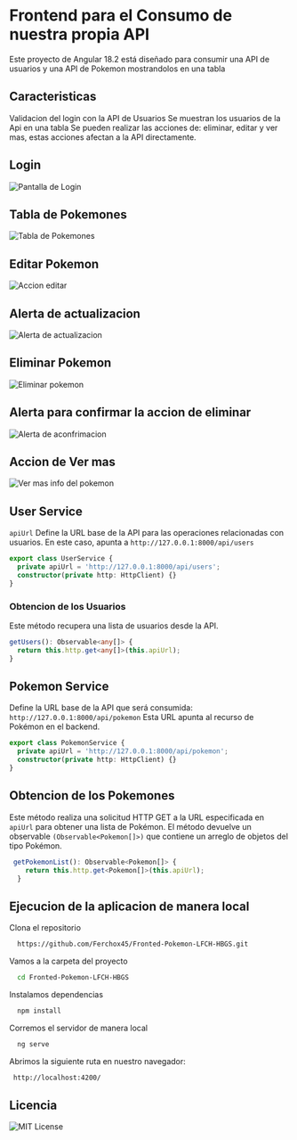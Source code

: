 # Frontend para el Consumo de nuestra propia API
Este proyecto de Angular 18.2 está diseñado para consumir una API de usuarios y una API de Pokemon mostrandolos en una tabla

## Caracteristicas
Validacion del login con la API de Usuarios
Se muestran los usuarios de la Api en una tabla
Se pueden realizar las acciones de: eliminar, editar y ver mas, estas acciones afectan a la API directamente.

## Login
![Pantalla de Login](public/image/login.jpg)

## Tabla de Pokemones
![Tabla de Pokemones](public/image/tabla%20de%20pokemones.jpg)

## Editar Pokemon
![Accion editar](public/image/editar.jpg)

## Alerta de actualizacion
![Alerta de actualizacion](public/image/alerta.jpg)

## Eliminar Pokemon
![Eliminar pokemon](public/image/Accion%20eliminar.jpg)

## Alerta para confirmar la accion de eliminar
![Alerta de aconfrimacion](public/image/confirmacion%20de%20eliminacion.jpg)

## Accion de Ver mas 
![Ver mas info del pokemon](public/image/ver%20mas%20pokemon.jpg)

## User Service
`apiUrl` Define la URL base de la API para las operaciones relacionadas con usuarios. En este caso, apunta a `http://127.0.0.1:8000/api/users`

```typescript
export class UserService {
  private apiUrl = 'http://127.0.0.1:8000/api/users';
  constructor(private http: HttpClient) {}
}
```
### Obtencion de los Usuarios
Este método recupera una lista de usuarios desde la API.
```typescript
getUsers(): Observable<any[]> {
  return this.http.get<any[]>(this.apiUrl);
}
```

## Pokemon Service
Define la URL base de la API que será consumida: `http://127.0.0.1:8000/api/pokemon`
Esta URL apunta al recurso de Pokémon en el backend.
```typescript
export class PokemonService {
  private apiUrl = 'http://127.0.0.1:8000/api/pokemon';
  constructor(private http: HttpClient) {}
}
```

## Obtencion de los Pokemones 
Este método realiza una solicitud HTTP GET a la URL especificada en `apiUrl`
para obtener una lista de Pokémon. El método devuelve un observable `(Observable<Pokemon[]>)`
que contiene un arreglo de objetos del tipo Pokémon. 
```typescript
 getPokemonList(): Observable<Pokemon[]> {
    return this.http.get<Pokemon[]>(this.apiUrl);
  }
```

## Ejecucion de la aplicacion de manera local

Clona el repositorio

```bash
  https://github.com/Ferchox45/Fronted-Pokemon-LFCH-HBGS.git
```

Vamos a la carpeta del proyecto

```bash
  cd Fronted-Pokemon-LFCH-HBGS
```

Instalamos dependencias

```bash
  npm install
```

Corremos el servidor de manera local

```bash
  ng serve
```
Abrimos la siguiente ruta en nuestro navegador:

```bash
 http://localhost:4200/
```
## Licencia
![MIT License](https://img.shields.io/badge/License-MIT-green.svg)

